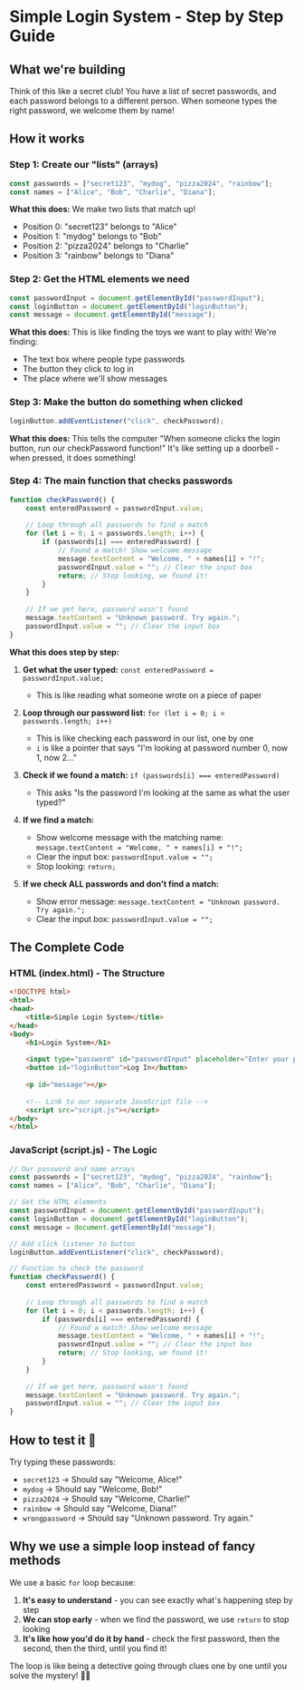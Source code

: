 # Simple Login System - Step by Step Guide

## What we're building 
Think of this like a secret club! You have a list of secret passwords, and each password belongs to a different person. When someone types the right password, we welcome them by name!

## How it works

### Step 1: Create our "lists" (arrays)
```javascript
const passwords = ["secret123", "mydog", "pizza2024", "rainbow"];
const names = ["Alice", "Bob", "Charlie", "Diana"];
```
**What this does:** We make two lists that match up! 
- Position 0: "secret123" belongs to "Alice"
- Position 1: "mydog" belongs to "Bob" 
- Position 2: "pizza2024" belongs to "Charlie"
- Position 3: "rainbow" belongs to "Diana"

### Step 2: Get the HTML elements we need
```javascript
const passwordInput = document.getElementById("passwordInput");
const loginButton = document.getElementById("loginButton");
const message = document.getElementById("message");
```
**What this does:** This is like finding the toys we want to play with! We're finding:
- The text box where people type passwords
- The button they click to log in
- The place where we'll show messages

### Step 3: Make the button do something when clicked
```javascript
loginButton.addEventListener("click", checkPassword);
```
**What this does:** This tells the computer "When someone clicks the login button, run our checkPassword function!" It's like setting up a doorbell - when pressed, it does something!

### Step 4: The main function that checks passwords
```javascript
function checkPassword() {
    const enteredPassword = passwordInput.value;
    
    // Loop through all passwords to find a match
    for (let i = 0; i < passwords.length; i++) {
        if (passwords[i] === enteredPassword) {
            // Found a match! Show welcome message
            message.textContent = "Welcome, " + names[i] + "!";
            passwordInput.value = ""; // Clear the input box
            return; // Stop looking, we found it!
        }
    }
    
    // If we get here, password wasn't found
    message.textContent = "Unknown password. Try again.";
    passwordInput.value = ""; // Clear the input box
}
```

**What this does step by step:**

1. **Get what the user typed:** `const enteredPassword = passwordInput.value;`
   - This is like reading what someone wrote on a piece of paper

2. **Loop through our password list:** `for (let i = 0; i < passwords.length; i++)`
   - This is like checking each password in our list, one by one
   - `i` is like a pointer that says "I'm looking at password number 0, now 1, now 2..."

3. **Check if we found a match:** `if (passwords[i] === enteredPassword)`
   - This asks "Is the password I'm looking at the same as what the user typed?"

4. **If we find a match:**
   - Show welcome message with the matching name: `message.textContent = "Welcome, " + names[i] + "!";`
   - Clear the input box: `passwordInput.value = "";`
   - Stop looking: `return;`

5. **If we check ALL passwords and don't find a match:**
   - Show error message: `message.textContent = "Unknown password. Try again.";`
   - Clear the input box: `passwordInput.value = "";`

## The Complete Code

### HTML (index.html) - The Structure
```html
<!DOCTYPE html>
<html>
<head>
    <title>Simple Login System</title>
</head>
<body>
    <h1>Login System</h1>
    
    <input type="password" id="passwordInput" placeholder="Enter your password">
    <button id="loginButton">Log In</button>
    
    <p id="message"></p>
    
    <!-- Link to our separate JavaScript file -->
    <script src="script.js"></script>
</body>
</html>
```

### JavaScript (script.js) - The Logic
```javascript
// Our password and name arrays
const passwords = ["secret123", "mydog", "pizza2024", "rainbow"];
const names = ["Alice", "Bob", "Charlie", "Diana"];

// Get the HTML elements
const passwordInput = document.getElementById("passwordInput");
const loginButton = document.getElementById("loginButton");
const message = document.getElementById("message");

// Add click listener to button
loginButton.addEventListener("click", checkPassword);

// Function to check the password
function checkPassword() {
    const enteredPassword = passwordInput.value;
    
    // Loop through all passwords to find a match
    for (let i = 0; i < passwords.length; i++) {
        if (passwords[i] === enteredPassword) {
            // Found a match! Show welcome message
            message.textContent = "Welcome, " + names[i] + "!";
            passwordInput.value = ""; // Clear the input box
            return; // Stop looking, we found it!
        }
    }
    
    // If we get here, password wasn't found
    message.textContent = "Unknown password. Try again.";
    passwordInput.value = ""; // Clear the input box
}
```
## How to test it 🧪
Try typing these passwords:
- `secret123` → Should say "Welcome, Alice!"
- `mydog` → Should say "Welcome, Bob!"
- `pizza2024` → Should say "Welcome, Charlie!"
- `rainbow` → Should say "Welcome, Diana!"
- `wrongpassword` → Should say "Unknown password. Try again."

## Why we use a simple loop instead of fancy methods 
We use a basic `for` loop because:
1. **It's easy to understand** - you can see exactly what's happening step by step
2. **We can stop early** - when we find the password, we use `return` to stop looking
3. **It's like how you'd do it by hand** - check the first password, then the second, then the third, until you find it!

The loop is like being a detective going through clues one by one until you solve the mystery! 🕵️‍♂️
